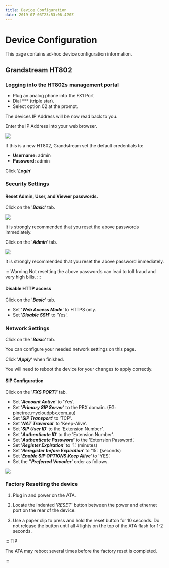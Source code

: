 ```yaml
---
title: Device Configuration
date: 2019-07-03T23:53:06.420Z
---
```

# Device Configuration

This page contains ad-hoc device configuration information.

## Grandstream HT802

### Logging into the HT802s management portal

* Plug an analog phone into the FX1 Port
* Dial \*\** (triple star).
* Select option 02 at the prompt.

The devices IP Address will be now read back to you.

Enter the IP Address into your web browser.

![](/images/grandstream_ht802_loginscreen.png)

If this is a new HT802, Grandstream set the default credentials to:

* **Username:** admin
* **Password:** admin

Click '**_Login_**‘

### Security Settings

#### Reset Admin, User, and Viewer passwords.

Click on the '**_Basic_**‘ tab.

![](/images/gramdstrea_ht802_passwordreset1.png)

It is strongly recommended that you reset the above passwords immediately.

Click on the '**_Admin_**‘ tab.

![](/images/grandstream_ht802_passwordreset2.png)

It is strongly recommended that you reset the above password immediately.

::: Warning
Not resetting the above passwords can lead to toll fraud and very high bills.
:::

#### Disable HTTP access

Click on the '**_Basic_**' tab.

* Set '_**Web Access Mode**_‘ to HTTPS only.
* Set '_**Disable SSH**_' to 'Yes'.

### Network Settings

Click on the '_**Basic**_‘ tab.

You can configure your needed network settings on this page.

Click '_**Apply**_‘ when finished.

You will need to reboot the device for your changes to apply correctly.

#### SIP Configuration

Click on the '_**FXS PORT1**_’ tab.

* Set ‘_**Account Active**_’ to 'Yes‘.
* Set '_**Primary SIP Server**_’ to the PBX domain. (EG: pinetree.mycloudpbx.com.au)
* Set '_**SIP Transport**_‘ to 'TCP’.
* Set '_**NAT Traversal**_‘ to 'Keep-Alive’.
* Set '_**SIP User ID**_‘ to the ’Extension Number’.
* Set '_**Authenticate ID**_‘ to the 'Extension Number’.
* Set '_**Authenticate Password**_‘ to the 'Extension Password’.
* Set '_**Register Expiration**_‘ to '1’. (minutes)
* Set '_**Reregister before Expiration**_‘ to '15’. (seconds)
* Set '_**Enable SIP OPTIONS Keep Alive**_‘ to 'YES’.
* Set the ’'_**Preferred Vocoder**_‘ order as follows.

![](/images/grandstream_codecs.png)

### Factory Resetting the device

1. Plug in and power on the ATA.

2. Locate the indented '*_RESET_*' button between the power and ethernet port on the rear of the device.
3. Use a paper clip to press and hold the reset button for 10 seconds. Do not release the button until all 4 lights on the top of the ATA flash for 1-2 seconds.

::: TIP

The ATA may reboot several times before the factory reset is completed.

:::
